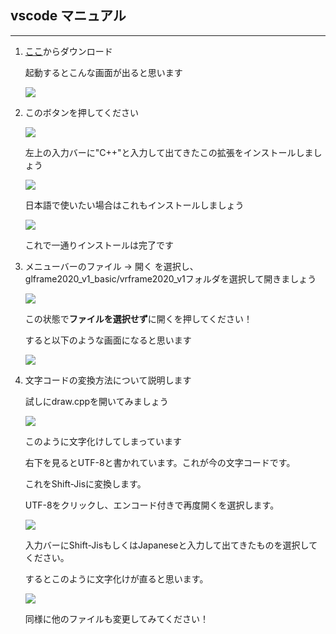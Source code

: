 ## vscode マニュアル

---

1. [ここ](https://azure.microsoft.com/ja-jp/products/visual-studio-code/)からダウンロード

   起動するとこんな画面が出ると思います

   <img src="./ss/init.png">

2. このボタンを押してください

   <img src="./ss/exicon.png">

   左上の入力バーに"C++"と入力して出てきたこの拡張をインストールしましょう

   <img src="./ss/c++.png">

   日本語で使いたい場合はこれもインストールしましょう

   <img src="./ss/japanese.png">

   これで一通りインストールは完了です

3. メニューバーのファイル → 開く を選択し、glframe2020_v1_basic/vrframe2020_v1フォルダを選択して開きましょう

   <img src="./ss/open.png">

   この状態で**ファイルを選択せず**に開くを押してください！

   すると以下のような画面になると思います

   <img src="./ss/default.png">

4. 文字コードの変換方法について説明します

   試しにdraw.cppを開いてみましょう

   <img src="./ss/draw.png">

   このように文字化けしてしまっています

   右下を見るとUTF-8と書かれています。これが今の文字コードです。

   これをShift-Jisに変換します。

   UTF-8をクリックし、エンコード付きで再度開くを選択します。

   <img src="./ss/encode.png">

   入力バーにShift-JisもしくはJapaneseと入力して出てきたものを選択してください。

   するとこのように文字化けが直ると思います。

   <img src="./ss/fix.png">

   同様に他のファイルも変更してみてください！